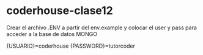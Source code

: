 # coderhouse-clase12

Crear el archivo .ENV a partir del env.example y colocar el user y pass para acceder a la base de datos MONGO

{USUARIO}=coderhouse {PASSWORD}=tutorcoder